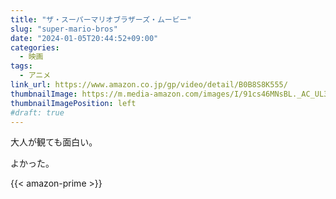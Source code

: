 ```yaml
---
title: "ザ・スーパーマリオブラザーズ・ムービー"
slug: "super-mario-bros"
date: "2024-01-05T20:44:52+09:00"
categories:
  - 映画
tags:
  - アニメ
link_url: https://www.amazon.co.jp/gp/video/detail/B0B8S8K555/
thumbnailImage: https://m.media-amazon.com/images/I/91cs46MNsBL._AC_UL320_.jpg
thumbnailImagePosition: left
#draft: true
---
```

大人が観ても面白い。
<!--more-->
よかった。

{{< amazon-prime >}}
